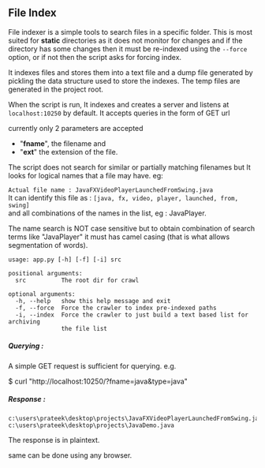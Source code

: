 ## File Index

File indexer is a simple tools to search files in a specific folder. This is most suited for **static** directories as it does not monitor for changes and if the directory has some changes then it must be re-indexed using the ```--force``` option, or if not then the script asks for forcing index.

It indexes files and stores them into a text file and a dump file generated by pickling the data structure used to store the indexes. The temp files are generated in the project root.

When the script is run, It indexes and creates a server and listens at ```localhost:10250``` by default. It accepts queries in the form of GET url

currently only 2 parameters are accepted    
 * "**fname**", the filename and 
 * "**ext**" the extension of the file.

The script does not search for similar or partially matching filenames but It looks for logical names that a file may have. eg:

```Actual file name : JavaFXVideoPlayerLaunchedFromSwing.java```   
It can identify this file as : ```[java, fx, video, player, launched, from, swing]```  
and all combinations of the names in the list, eg : JavaPlayer.

The name search is NOT case sensitive but to obtain combination of search terms like "JavaPlayer" it must has camel casing (that is what allows segmentation of words).

```
usage: app.py [-h] [-f] [-i] src

positional arguments:
  src          The root dir for crawl

optional arguments:
  -h, --help   show this help message and exit
  -f, --force  Force the crawler to index pre-indexed paths
  -i, --index  Force the crawler to just build a text based list for archiving
               the file list
```
##### Querying :
A simple GET request is sufficient for querying.
e.g.

$ curl "http://localhost:10250/?fname=java&type=java"

##### Response :
```
c:\users\prateek\desktop\projects\JavaFXVideoPlayerLaunchedFromSwing.java
c:\users\prateek\desktop\projects\JavaDemo.java
```

The response is in plaintext.

same can be done using any browser.
